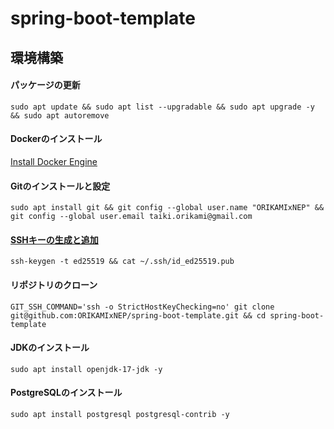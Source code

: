 # spring-boot-template
## 環境構築
#### パッケージの更新
```console
sudo apt update && sudo apt list --upgradable && sudo apt upgrade -y && sudo apt autoremove
```
#### Dockerのインストール
[Install Docker Engine](https://docs.docker.com/engine/install/)
#### Gitのインストールと設定
```console
sudo apt install git && git config --global user.name "ORIKAMIxNEP" && git config --global user.email taiki.orikami@gmail.com
```
#### [SSHキーの生成と追加](https://github.com/settings/ssh/new)
```console
ssh-keygen -t ed25519 && cat ~/.ssh/id_ed25519.pub
```
#### リポジトリのクローン
```console
GIT_SSH_COMMAND='ssh -o StrictHostKeyChecking=no' git clone git@github.com:ORIKAMIxNEP/spring-boot-template.git && cd spring-boot-template
```
#### JDKのインストール
```console
sudo apt install openjdk-17-jdk -y
```
#### PostgreSQLのインストール
```console
sudo apt install postgresql postgresql-contrib -y
```
